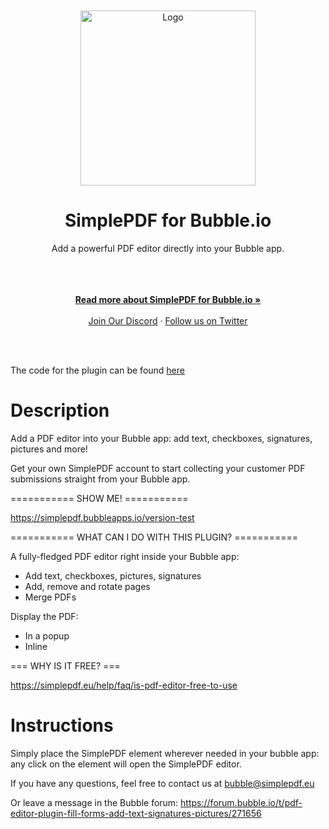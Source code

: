 </br>
</br>
<div align="center">
  <a href="https://simplepdf.eu" target="_blank">
  <picture>
    <source media="(prefers-color-scheme: dark)" srcset="https://cdn.simplepdf.eu/simple-pdf/assets/simplepdf-github-white.png">
    <img src="https://cdn.simplepdf.eu/simple-pdf/assets/simplepdf-github.png" width="280" alt="Logo"/>
  </picture>
  </a>
</div>
<h1 align="center">SimplePDF for Bubble.io</h1>
<div align="center">
Add a powerful PDF editor directly into your Bubble app.
</div>
</br>
</br>
<p align="center">
<br/>
<a href="https://bubble.io/plugin/pdf-editor-and-filler-1673591701449x899138091362287600" rel="dofollow"><strong>Read more about SimplePDF for Bubble.io »</strong></a>
<br/>
<br/>
<a href="https://discord.gg/TvRFMCTN">Join Our Discord</a>
  ·
<a href="https://twitter.com/simple_pdf">Follow us on Twitter</a>
</p>
<br/>
<br/>

The code for the plugin can be found [here](https://bubble.io/plugin_editor?id=1673591701449x899138091362287600)

# Description

Add a PDF editor into your Bubble app: add text, checkboxes, signatures, pictures and more!

Get your own SimplePDF account to start collecting your customer PDF submissions straight from your Bubble app.

=========== SHOW ME! ===========

https://simplepdf.bubbleapps.io/version-test

=========== WHAT CAN I DO WITH THIS PLUGIN? ===========

A fully-fledged PDF editor right inside your Bubble app:

- Add text, checkboxes, pictures, signatures
- Add, remove and rotate pages
- Merge PDFs

Display the PDF:

- In a popup
- Inline

=== WHY IS IT FREE? ===

https://simplepdf.eu/help/faq/is-pdf-editor-free-to-use

# Instructions

Simply place the SimplePDF element wherever needed in your bubble app: any click on the element will open the SimplePDF editor.

If you have any questions, feel free to contact us at bubble@simplepdf.eu

Or leave a message in the Bubble forum: https://forum.bubble.io/t/pdf-editor-plugin-fill-forms-add-text-signatures-pictures/271656
